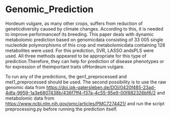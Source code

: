 # Genomic_Prediction

Hordeum vulgare, as many other crops, suffers from reduction of geneticdiversity caused by climate changes. According to this, it is needed to improve performanceof its breeding. This paper deals with dynamic metabolomic prediction based on genomicdata consisting of 33 005 single nucleotide polymorphisms of this crop and metabolomicdata containing 128 metabolites were used. For this prediction, SVR, LASSO andsPLS were used. All three methods appeared to be appropriate for this type of prediction.Therefore, they can help for prediction of disease phenotypes or for expression of theimportant traits ofHordeum vulgare.

To run any of the predictions, the gen1_preprocessed and met1_preprocessed should be used. The second possibility is to use the raw genomic data from https://doi.ipk-gatersleben.de/DOI/0420f485-23ad-4dfa-9959-1a3e6807438b/436f7ff4-f37a-4c55-95e9-00f882326bf6/2 and metabolomic data from https://www.ncbi.nlm.nih.gov/pmc/articles/PMC7274421/ and run the script preprocessing.py before running the prediction itself.

